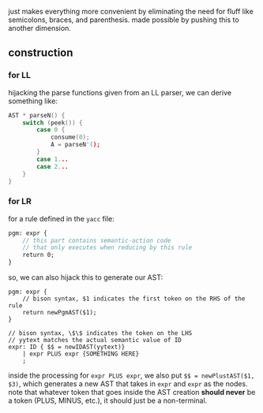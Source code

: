 just makes everything more convenient by eliminating the need for fluff like semicolons, braces, and parenthesis. made possible by pushing this to another dimension.

## construction
### for LL
hijacking the parse functions given from an LL parser, we can derive something like:

```c
AST * parseN() {
	switch (peek()) {
		case 0 {
			consume(0);
			A = parseN'();
		}
		case 1...
		case 2...
	}
}
```
### for LR
for a rule defined in the `yacc` file:

```y
pgm: expr {
	// this part contains semantic-action code
	// that only executes when reducing by this rule
	return 0;
}
```

so, we can also hijack this to generate our AST:

```
pgm: expr {
	// bison syntax, $1 indicates the first token on the RHS of the rule
	return newPgmAST($1);
}

// bison syntax, \$\$ indicates the token on the LHS
// yytext matches the actual semantic value of ID
expr: ID { $$ = newIDAST(yytext)}
	| expr PLUS expr {SOMETHING HERE}
	;
```

inside the processing for `expr PLUS expr`, we also put `$$ = newPlustAST($1, $3)`, which generates a new AST that takes in `expr` and `expr` as the nodes. note that whatever token that goes inside the AST creation **should never** be a token (PLUS, MINUS, etc.), it should just be a non-terminal.







